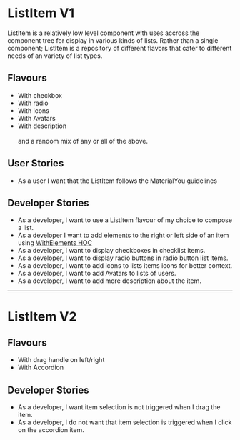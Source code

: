 # ListItem V1

ListItem is a relatively low level component with uses accross the component tree for display in various kinds of lists.
Rather than a single component; ListItem is a repository of different flavors that cater to different needs of an variety of list types.

## Flavours
- With checkbox
- With radio
- With icons
- With Avatars
- With description \
\
  and a random mix of any or all of the above.

## User Stories
- As a user I want that the ListItem follows the MaterialYou guidelines


## Developer Stories
- As a developer, I want to use a ListItem flavour of my choice to compose a list.
- As a developer I want to add elements to the right or left side of an item using [WithElements HOC](./HOC/WithElements.md)
- As a developer, I want to display checkboxes in checklist items.
- As a developer, I want to display radio buttons in radio button list items.
- As a developer, I want to add icons to lists items icons for better context.
- As a developer, I want to add Avatars to lists of users. 
- As a developer, I want to add more description about the item.

---
# ListItem V2

## Flavours
- With drag handle on left/right
- With Accordion


## Developer Stories
- As a developer, I want item selection is not triggered when I drag the item.
- As a developer, I do not want that item selection is triggered when I click on the accordion item.
